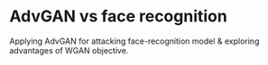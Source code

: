 # AdvGAN vs face recognition
Applying AdvGAN for attacking face-recognition model & exploring advantages of WGAN objective.
